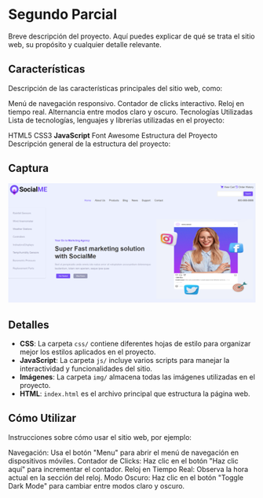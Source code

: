 # Segundo Parcial

Breve descripción del proyecto. Aquí puedes explicar de qué se trata el sitio web, su propósito y cualquier detalle relevante.

## Características

Descripción de las características principales del sitio web, como:

Menú de navegación responsivo.
Contador de clicks interactivo.
Reloj en tiempo real.
Alternancia entre modos claro y oscuro.
Tecnologías Utilizadas
Lista de tecnologías, lenguajes y librerías utilizadas en el proyecto:

HTML5
CSS3
**JavaScript**
Font Awesome
Estructura del Proyecto
Descripción general de la estructura del proyecto:

## Captura

!['imagen captura'](./img/screenshot.png)

## Detalles

- **CSS**: La carpeta `css/` contiene diferentes hojas de estilo para organizar mejor los estilos aplicados en el proyecto.
- **JavaScript**: La carpeta `js/` incluye varios scripts para manejar la interactividad y funcionalidades del sitio.
- **Imágenes**: La carpeta `img/` almacena todas las imágenes utilizadas en el proyecto.
- **HTML**: `index.html` es el archivo principal que estructura la página web.

## Cómo Utilizar

Instrucciones sobre cómo usar el sitio web, por ejemplo:

Navegación: Usa el botón "Menu" para abrir el menú de navegación en dispositivos móviles.
Contador de Clicks: Haz clic en el botón "Haz clic aquí" para incrementar el contador.
Reloj en Tiempo Real: Observa la hora actual en la sección del reloj.
Modo Oscuro: Haz clic en el botón "Toggle Dark Mode" para cambiar entre modos claro y oscuro.
